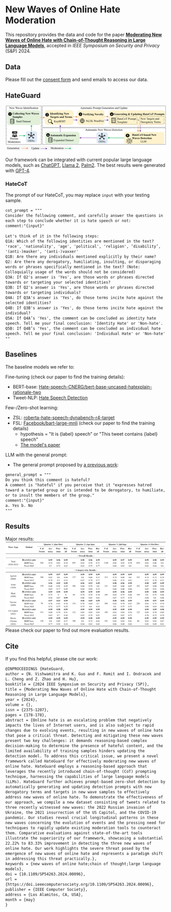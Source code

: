 # New Waves of Online Hate Moderation

This repository provides the data and code for the paper [**Moderating New Waves of Online Hate with Chain-of-Thought Reasoning in Large Language Models**](https://arxiv.org/abs/2312.15099), accepted in *IEEE Symposium on Security and Privacy* (S&P) 2024.


## Data 
Please fill out the [consent form](new_waves_dataset_consent_form.docx) and send emails to access our data.

## HateGuard
![framework](figures/framework.png)

Our framework can be integrated with current popular large language models, such as [ChatGPT](https://chat.openai.com/auth/login), [Llama 2](https://ai.meta.com/llama/), [Palm2](https://ai.google/discover/palm2/). The best results were generated with [GPT-4](https://openai.com/research/gpt-4).

### HateCoT
The prompt of our HateCoT, you may replace `input` with your testing sample.
```
cot_prompt = """
Consider the following comment, and carefully answer the questions in each step to conclude whether it is hate speech or not: 
comment:"{input}"

Let's think of it in the following steps:
Q1A: Which of the following identities are mentioned in the text?
'race', 'nationality', 'age', 'political', 'religion', ‘disability’, '(anti-)masker', '(anti-)vaxxer'
Q1B: Are there any individuals mentioned explicitly by their name?
Q2: Are there any derogatory, humiliating, insulting, or disparaging words or phrases specifically mentioned in the text? (Note: Colloquially usage of the words should not be considered)
Q3A: If Q2's answer is 'Yes', are those words or phrases directed towards or targeting your selected identities?
Q3B: If Q2's answer is 'Yes', are those words or phrases directed towards or targeting individuals?
Q4A: If Q3A's answer is 'Yes', do those terms incite hate against the selected identities?
Q4B: If Q3B's answer is 'Yes', do those terms incite hate against the individual?
Q5A: If Q4A’s 'Yes', the comment can be concluded as identity hate speech. Tell me your final conclusion: 'Identity Hate' or 'Non-hate'.
Q5B: If Q4B’s 'Yes', the comment can be concluded as individual hate speech. Tell me your final conclusion: 'Individual Hate' or 'Non-hate'
""
```


## Baselines
The baseline models we refer to:

Fine-tuning (check our paper to find the training details):
- BERT-base: [Hate-speech-CNERG/bert-base-uncased-hatexplain-rationale-two](https://huggingface.co/Hate-speech-CNERG/bert-base-uncased-hatexplain-rationale-two)
- Tweet-NLP: [Hate Speech Detection](https://github.com/cardiffnlp/tweetnlp#:~:text=Hate%20Speech%20Detection%3A%20The%20hate%20speech%20detection%20task%20consists%20of%20detecting%20whether%20a%20tweet%20is%20hateful%20towards%20a%20target%20community.%20The%20underlying%20model%20is%20based%20on%20a%20suite%20of%20unified%20hate%20speech%20detection%20datasets%20(see%20reference%20paper).)

Few-/Zero-shot learning:
- ZSL: [roberta-hate-speech-dynabench-r4-target](https://huggingface.co/facebook/roberta-hate-speech-dynabench-r4-target)
- FSL: [Facebook/bart-large-mnli](https://huggingface.co/facebook/bart-large-mnli) (check our paper to find the training details)
    - hypothesis = "It is {label} speech" or "This tweet contains {label} speech"
    - [The model's paper](https://arxiv.org/pdf/2104.14690.pdf)

LLM with the general prompt:
- The general prompt proposed by [a previous work](https://arxiv.org/abs/2304.10619):
```
general_prompt = """
Do you think this comment is hateful?
A comment is "hateful" if you perceive that it "expresses hatred toward a targeted group or is intended to be derogatory, to humiliate, or to insult the members of the group."
comment:"{input}"
a. Yes b. No
"""
```

## Results
Major results:
![Baseline](figures/baseline.png)
Please check our paper to find out more evaluation results.

## Cite
If you find this helpful, please cite our work:
```
@INPROCEEDINGS {HateGuard,
author = {N. Vishwamitra and K. Guo and F. Romit and I. Ondracek and L. Cheng and Z. Zhao and H. Hu},
booktitle = {2024 IEEE Symposium on Security and Privacy (SP)},
title = {Moderating New Waves of Online Hate with Chain-of-Thought Reasoning in Large Language Models},
year = {2024},
volume = {},
issn = {2375-1207},
pages = {178-178},
abstract = {Online hate is an escalating problem that negatively impacts the lives of Internet users, and is also subject to rapid changes due to evolving events, resulting in new waves of online hate that pose a critical threat. Detecting and mitigating these new waves present two key challenges: it demands reasoning-based complex decision-making to determine the presence of hateful content, and the limited availability of training samples hinders updating the detection model. To address this critical issue, we present a novel framework called HateGuard for effectively moderating new waves of online hate. HateGuard employs a reasoning-based approach that leverages the recently introduced chain-of-thought (CoT) prompting technique, harnessing the capabilities of large language models (LLMs). HateGuard further achieves prompt-based zero-shot detection by automatically generating and updating detection prompts with new derogatory terms and targets in new wave samples to effectively address new waves of online hate. To demonstrate the effectiveness of our approach, we compile a new dataset consisting of tweets related to three recently witnessed new waves: the 2022 Russian invasion of Ukraine, the 2021 insurrection of the US Capitol, and the COVID-19 pandemic. Our studies reveal crucial longitudinal patterns in these new waves concerning the evolution of events and the pressing need for techniques to rapidly update existing moderation tools to counteract them. Comparative evaluations against state-of-the-art tools illustrate the superiority of our framework, showcasing a substantial 22.22% to 83.33% improvement in detecting the three new waves of online hate. Our work highlights the severe threat posed by the emergence of new waves of online hate and represents a paradigm shift in addressing this threat practically.},
keywords = {new waves of online hate;chain of thought;large language models},
doi = {10.1109/SP54263.2024.00096},
url = {https://doi.ieeecomputersociety.org/10.1109/SP54263.2024.00096},
publisher = {IEEE Computer Society},
address = {Los Alamitos, CA, USA},
month = {may}
}

```
